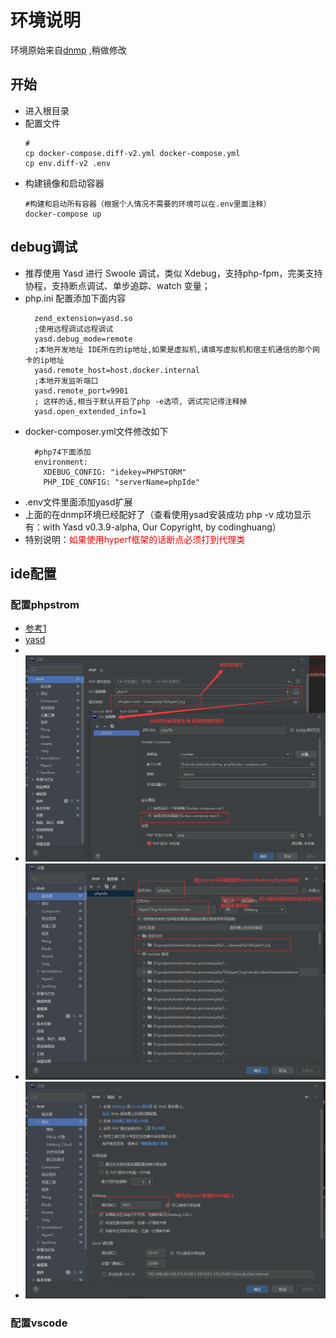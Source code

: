# 环境说明
环境原始来自[dnmp](https://github.com/yeszao/dnmp) ,稍做修改

## 开始
* 进入根目录
* 配置文件
  ```shell
  #
  cp docker-compose.diff-v2.yml docker-compose.yml
  cp env.diff-v2 .env
  ```
* 构建镜像和启动容器
  ```shell
  #构建和启动所有容器（根据个人情况不需要的环境可以在.env里面注释）
  docker-compose up
  ```

## debug调试
* 推荐使用 Yasd 进行 Swoole 调试，类似 Xdebug，支持php-fpm，完美支持协程，支持断点调试、单步追踪、watch 变量；
* php.ini 配置添加下面内容
  ```shell
    zend_extension=yasd.so
    ;使用远程调试远程调试
    yasd.debug_mode=remote
    ;本地开发地址 IDE所在的ip地址,如果是虚拟机,请填写虚拟机和宿主机通信的那个网卡的ip地址
    yasd.remote_host=host.docker.internal
    ;本地开发监听端口
    yasd.remote_port=9901
    ; 这样的话,相当于默认开启了php -e选项, 调试完记得注释掉
    yasd.open_extended_info=1
  ```
* docker-composer.yml文件修改如下
  ```shell
    #php74下面添加
    environment:
      XDEBUG_CONFIG: "idekey=PHPSTORM"
      PHP_IDE_CONFIG: "serverName=phpIde"
  ```
* .env文件里面添加yasd扩展
* 上面的在dnmp环境已经配好了（查看使用ysad安装成功 php -v 成功显示有：with Yasd v0.3.9-alpha, Our Copyright, by codinghuang）
* 特别说明：<font color=red>如果使用hyperf框架的话断点必须打到代理类</font>
## ide配置
### 配置phpstrom 
* [参考1](https://github.com/swoole/yasd/issues/136) 
* [yasd](https://github.com/swoole/yasd)
* 
* ![图片1](./phpstrom-yasd-1.png)
* ![图片1](./phpstrom-yasd-2.png)
* ![图片1](./phpstrom-yasd-3.png)

### 配置vscode